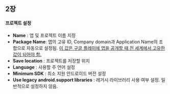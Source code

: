 ## 2장 

#### 프로젝트 설정

* __Name__ : 앱 및 프로젝트 이름 지정
* __Package Name__: 앱의 고유 ID, Company domain과 Application Name의 조합으로 자동으로 설정됨. <u>이 값은 구글 플레이에 앱을 공개할 때 전 세계에서 고유한 값이 되어야 함.</u>
* __Save location__ : 프로젝트를 저장할 위치
* __Language__ : 사용할 주 언어 설정
* __Minimum SDK__ : 최소 지원 안드로이드 버전 설정
* __Use legacy android.support libraries__ : 레거시 라이브러리 사용 여부 설정. 일반적으로 설정하지 않음. 